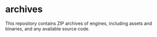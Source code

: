 # archives
This repository contains ZIP archives of engines, including assets and binaries, and any available source code.
